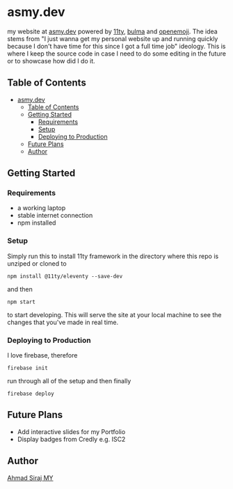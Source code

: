 # asmy.dev

my website at [asmy.dev](https://asmy.dev) powered by [11ty](https://11ty.dev), [bulma](https://bulma.io) and [openemoji](https://openemoji.org). The idea stems from "I just wanna get my personal website up and running quickly because I don't have time for this since I got a full time job" ideology. This is where I keep the source code in case I need to do some editing in the future or to showcase how did I do it.

## Table of Contents
- [asmy.dev](#asmydev)
  - [Table of Contents](#table-of-contents)
  - [Getting Started](#getting-started)
    - [Requirements](#requirements)
    - [Setup](#setup)
    - [Deploying to Production](#deploying-to-production)
  - [Future Plans](#future-plans)
  - [Author](#author)


## Getting Started

### Requirements

- a working laptop
- stable internet connection
- npm installed

### Setup

Simply run this to install 11ty framework in the directory where this repo is unziped or cloned to 
```
npm install @11ty/eleventy --save-dev
```
and then
```
npm start
```
to start developing. This will serve the site at your local machine to see the changes that you've made in real time.

### Deploying to Production

I love firebase, therefore

```
firebase init
```
run through all of the setup and then finally
```
firebase deploy
```

## Future Plans

- Add interactive slides for my Portfolio
- Display badges from Credly e.g. ISC2

## Author

[Ahmad Siraj MY](https://linkedin.com/in/asmyio)